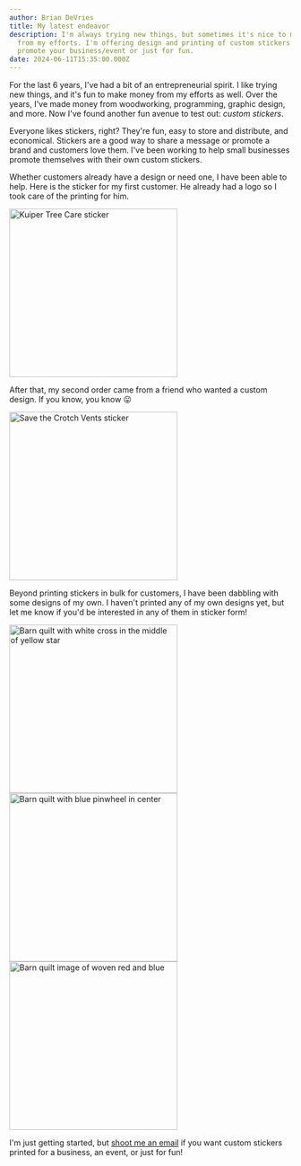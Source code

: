 ```yaml
---
author: Brian DeVries
title: My latest endeavor
description: I'm always trying new things, but sometimes it's nice to make money
  from my efforts. I'm offering design and printing of custom stickers to
  promote your business/event or just for fun.
date: 2024-06-11T15:35:00.000Z
---
```

For the last 6 years, I've had a bit of an entrepreneurial spirit. I like trying new things, and it's fun to make money from my efforts as well. Over the years, I've made money from woodworking, programming, graphic design, and more. Now I've found another fun avenue to test out: _custom stickers_.

Everyone likes stickers, right? They're fun, easy to store and distribute, and economical. Stickers are a good way to share a message or promote a brand and customers love them. I've been working to help small businesses promote themselves with their own custom stickers.

Whether customers already have a design or need one, I have been able to help. Here is the sticker for my first customer. He already had a logo so I took care of the printing for him.

<img alt="Kuiper Tree Care sticker" src="https://assets.vries.land/KuiperTreeCareSticker.jpg" width=300>

After that, my second order came from a friend who wanted a custom design. If you know, you know 😛

<img alt="Save the Crotch Vents sticker" src="https://assets.vries.land/SaveCrotchVentsSticker.jpg" width=300>

Beyond printing stickers in bulk for customers, I have been dabbling with some designs of my own. I haven't printed any of my own designs yet, but let me know if you'd be interested in any of them in sticker form!

  <img alt="Barn quilt with white cross in the middle of yellow star" src="https://assets.vries.land/crossBarnQuilt.png" width=300>

  <img alt="Barn quilt with blue pinwheel in center" src="https://assets.vries.land/pinwheelBarnQuilt.png" width=300>

  <img alt="Barn quilt image of woven red and blue" src="https://assets.vries.land/wovenBarnQuilt.jpeg" width=300>

I'm just getting started, but [shoot me an email](mailto:devriesdecals@gmail.com) if you want custom stickers printed for a business, an event, or just for fun!
